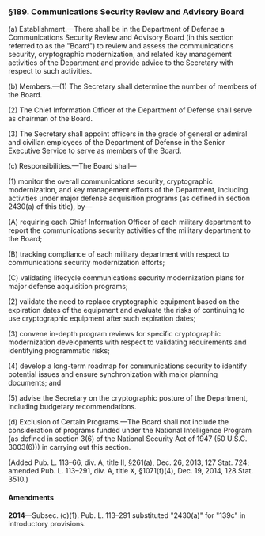 ### §189. Communications Security Review and Advisory Board ###

(a) Establishment.—There shall be in the Department of Defense a Communications Security Review and Advisory Board (in this section referred to as the "Board") to review and assess the communications security, cryptographic modernization, and related key management activities of the Department and provide advice to the Secretary with respect to such activities.

(b) Members.—(1) The Secretary shall determine the number of members of the Board.

(2) The Chief Information Officer of the Department of Defense shall serve as chairman of the Board.

(3) The Secretary shall appoint officers in the grade of general or admiral and civilian employees of the Department of Defense in the Senior Executive Service to serve as members of the Board.

(c) Responsibilities.—The Board shall—

(1) monitor the overall communications security, cryptographic modernization, and key management efforts of the Department, including activities under major defense acquisition programs (as defined in section 2430(a) of this title), by—

(A) requiring each Chief Information Officer of each military department to report the communications security activities of the military department to the Board;

(B) tracking compliance of each military department with respect to communications security modernization efforts;

(C) validating lifecycle communications security modernization plans for major defense acquisition programs;

(2) validate the need to replace cryptographic equipment based on the expiration dates of the equipment and evaluate the risks of continuing to use cryptographic equipment after such expiration dates;

(3) convene in-depth program reviews for specific cryptographic modernization developments with respect to validating requirements and identifying programmatic risks;

(4) develop a long-term roadmap for communications security to identify potential issues and ensure synchronization with major planning documents; and

(5) advise the Secretary on the cryptographic posture of the Department, including budgetary recommendations.

(d) Exclusion of Certain Programs.—The Board shall not include the consideration of programs funded under the National Intelligence Program (as defined in section 3(6) of the National Security Act of 1947 (50 U.S.C. 3003(6))) in carrying out this section.

(Added Pub. L. 113–66, div. A, title II, §261(a), Dec. 26, 2013, 127 Stat. 724; amended Pub. L. 113–291, div. A, title X, §1071(f)(4), Dec. 19, 2014, 128 Stat. 3510.)

#### Amendments ####

**2014**—Subsec. (c)(1). Pub. L. 113–291 substituted "2430(a)" for "139c" in introductory provisions.